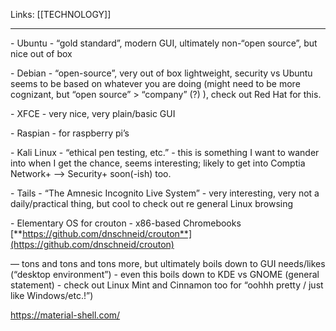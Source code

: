 Links: [[TECHNOLOGY]]

--- 
\- Ubuntu - “gold standard”, modern GUI, ultimately non-“open source”, but nice out of box

\- Debian - “open-source”, very out of box lightweight, security vs Ubuntu seems to be based on whatever you are doing (might need to be more cognizant, but “open source” > “company” (?) ), check out Red Hat for this.

\- XFCE - very nice, very plain/basic GUI

\- Raspian - for raspberry pi’s

\- Kali Linux - “ethical pen testing, etc.” - this is something I want to wander into when I get the chance, seems interesting; likely to get into Comptia Network+ —> Security+ soon(-ish) too.

\- Tails - “The Amnesic Incognito Live System” - very interesting, very not a daily/practical thing, but cool to check out re general Linux browsing

\- Elementary OS for crouton - x86-based Chromebooks
	[**https://github.com/dnschneid/crouton**](https://github.com/dnschneid/crouton)

— tons and tons and tons more, but ultimately boils down to GUI needs/likes (“desktop environment”) - even this boils down to KDE vs GNOME (general statement) - check out Linux Mint and Cinnamon too for “oohhh pretty / just like Windows/etc.!”)


https://material-shell.com/


